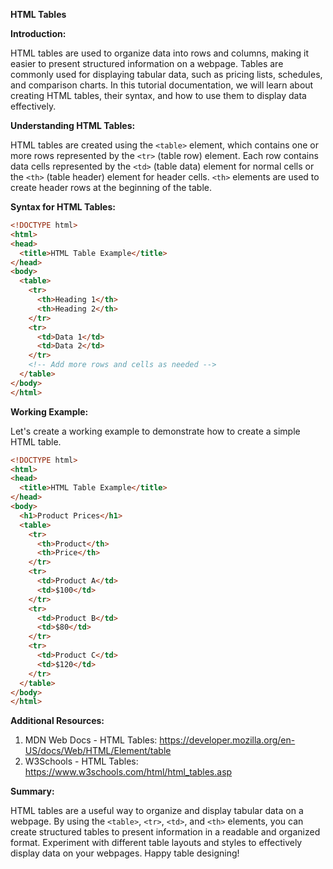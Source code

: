 **HTML Tables**

**Introduction:**

HTML tables are used to organize data into rows and columns, making it easier to present structured information on a webpage. Tables are commonly used for displaying tabular data, such as pricing lists, schedules, and comparison charts. In this tutorial documentation, we will learn about creating HTML tables, their syntax, and how to use them to display data effectively.

**Understanding HTML Tables:**

HTML tables are created using the `<table>` element, which contains one or more rows represented by the `<tr>` (table row) element. Each row contains data cells represented by the `<td>` (table data) element for normal cells or the `<th>` (table header) element for header cells. `<th>` elements are used to create header rows at the beginning of the table.

**Syntax for HTML Tables:**

```html
<!DOCTYPE html>
<html>
<head>
  <title>HTML Table Example</title>
</head>
<body>
  <table>
    <tr>
      <th>Heading 1</th>
      <th>Heading 2</th>
    </tr>
    <tr>
      <td>Data 1</td>
      <td>Data 2</td>
    </tr>
    <!-- Add more rows and cells as needed -->
  </table>
</body>
</html>
```

**Working Example:**

Let's create a working example to demonstrate how to create a simple HTML table.

```html
<!DOCTYPE html>
<html>
<head>
  <title>HTML Table Example</title>
</head>
<body>
  <h1>Product Prices</h1>
  <table>
    <tr>
      <th>Product</th>
      <th>Price</th>
    </tr>
    <tr>
      <td>Product A</td>
      <td>$100</td>
    </tr>
    <tr>
      <td>Product B</td>
      <td>$80</td>
    </tr>
    <tr>
      <td>Product C</td>
      <td>$120</td>
    </tr>
  </table>
</body>
</html>
```

**Additional Resources:**

1. MDN Web Docs - HTML Tables: https://developer.mozilla.org/en-US/docs/Web/HTML/Element/table
2. W3Schools - HTML Tables: https://www.w3schools.com/html/html_tables.asp

**Summary:**

HTML tables are a useful way to organize and display tabular data on a webpage. By using the `<table>`, `<tr>`, `<td>`, and `<th>` elements, you can create structured tables to present information in a readable and organized format. Experiment with different table layouts and styles to effectively display data on your webpages. Happy table designing!